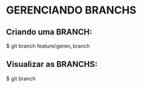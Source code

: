 # GERENCIANDO BRANCHS
>

##  Criando uma BRANCH:
$ git branch feature/geren_branch

## Visualizar as BRANCHS:
$ git branch

